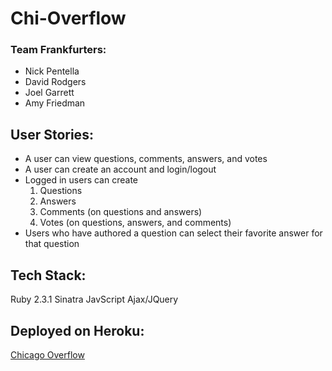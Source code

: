 # Chi-Overflow

### Team Frankfurters:
- Nick Pentella
- David Rodgers
- Joel Garrett
- Amy Friedman

## User Stories:
- A user can view questions, comments, answers, and votes
- A user can create an account and login/logout
- Logged in users can create
  1. Questions
  2. Answers
  3. Comments (on questions and answers) 
  4. Votes (on questions, answers, and comments) 
- Users who have authored a question can select their favorite answer for that question

## Tech Stack:
Ruby 2.3.1
Sinatra
JavScript
Ajax/JQuery

## Deployed on Heroku:
[Chicago Overflow](https://glacial-depths-29930.herokuapp.com/)

